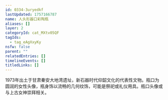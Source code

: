 ```yaml
---
id: 0334-3uryedkf
lastUpdated: 1757166787
name: 人头形器口彩陶瓶
aliases: []
layer: 2
categoryId: cat_MXtv05QF
tagIds:
  - tag_eAgXxyKy
nsfw: false
parent: ""
relatedEntries: []
timelineEvents: []
titledLinks: []
---
```


1973年出土于甘肃秦安大地湾遗址，新石器时代仰韶文化的代表性文物。瓶口为圆润的女性头像，瓶身饰以流畅的几何纹饰，可能是祭祀或礼仪用具。瓶口头像或与上古女神崇拜相关。